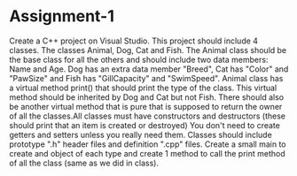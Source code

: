# Assignment-1
Create a C++ project on Visual Studio. This project should include 4 classes. The classes Animal, Dog, Cat and Fish. The Animal class should be the base class for all the others and should include two data members: Name and Age. Dog has an extra data member "Breed", Cat has "Color" and "PawSize" and Fish has "GillCapacity" and "SwimSpeed". Animal class has a virtual method print() that should print the type of the class. This virtual method should be inherited by Dog and Cat but not Fish. There should also be another virtual method that is pure that is supposed to return the owner of all the classes.All classes must have constructors and destructors (these should print that an item is created or destroyed) You don't need to create getters and setters unless you really need them. Classes should include prototype ".h" header files and definition ".cpp" files. Create a small main to create and object of each type and create 1 method to call the print method of all the class (same as we did in class).
